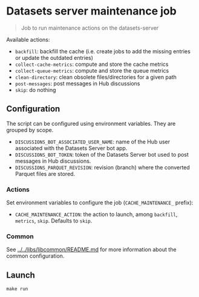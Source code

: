 # Datasets server maintenance job

> Job to run maintenance actions on the datasets-server

Available actions:

- `backfill`: backfill the cache (i.e. create jobs to add the missing entries or update the outdated entries)
- `collect-cache-metrics`: compute and store the cache metrics
- `collect-queue-metrics`: compute and store the queue metrics
- `clean-directory`: clean obsolete files/directories for a given path
- `post-messages`: post messages in Hub discussions
- `skip`: do nothing

## Configuration

The script can be configured using environment variables. They are grouped by scope.

- `DISCUSSIONS_BOT_ASSOCIATED_USER_NAME`: name of the Hub user associated with the Datasets Server bot app.
- `DISCUSSIONS_BOT_TOKEN`: token of the Datasets Server bot used to post messages in Hub discussions.
- `DISCUSSIONS_PARQUET_REVISION`: revision (branch) where the converted Parquet files are stored.

### Actions

Set environment variables to configure the job (`CACHE_MAINTENANCE_` prefix):

- `CACHE_MAINTENANCE_ACTION`: the action to launch, among `backfill`, `metrics`, `skip`. Defaults to `skip`.

### Common

See [../../libs/libcommon/README.md](../../libs/libcommon/README.md) for more information about the common configuration.

## Launch

```shell
make run
```
